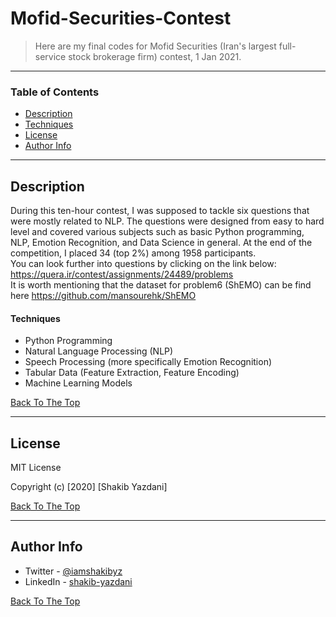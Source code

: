 # Mofid-Securities-Contest

> Here are my final codes for Mofid Securities (Iran's largest full-service stock brokerage firm) contest, 1 Jan 2021.

---

### Table of Contents

- [Description](#description)
- [Techniques](#techniques)
- [License](#license)
- [Author Info](#author-info)

---

## Description

During this ten-hour contest, I was supposed to tackle six questions that were mostly related to NLP. The questions were designed from easy to hard level and covered various
subjects such as basic Python programming, NLP, Emotion Recognition, and Data Science in general. At the end of the competition, I placed 34 (top 2%) among 1958 participants. <br/>
You can look further into questions by clicking on the link below: https://quera.ir/contest/assignments/24489/problems	<br/> 
It is worth mentioning that the dataset for problem6 (ShEMO) can be find here https://github.com/mansourehk/ShEMO <br/>

#### Techniques

- Python Programming
- Natural Language Processing (NLP)
- Speech Processing (more specifically Emotion Recognition)
- Tabular Data (Feature Extraction, Feature Encoding)
- Machine Learning Models

[Back To The Top](#Mofid-Securities-Contest)

---

## License

MIT License

Copyright (c) [2020] [Shakib Yazdani]


[Back To The Top](#Mofid-Securities-Contest)

---

## Author Info

- Twitter - [@iamshakibyz](https://twitter.com/iamshakibyz)
- LinkedIn - [shakib-yazdani](https://www.linkedin.com/in/shakib-yazdani)

[Back To The Top](#Mofid-Securities-Contest)
